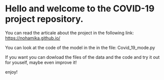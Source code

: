 # Hello and welcome to the COVID-19 project repository.

You can read the articale about the project in the following link: https://nohamika.github.io/

You can look at the code of the model in the in the file: Covid_19_mode.py

If you want you can dowload the files of the data and the code and try it out for youself, maybe even improve it!

enjoy!

